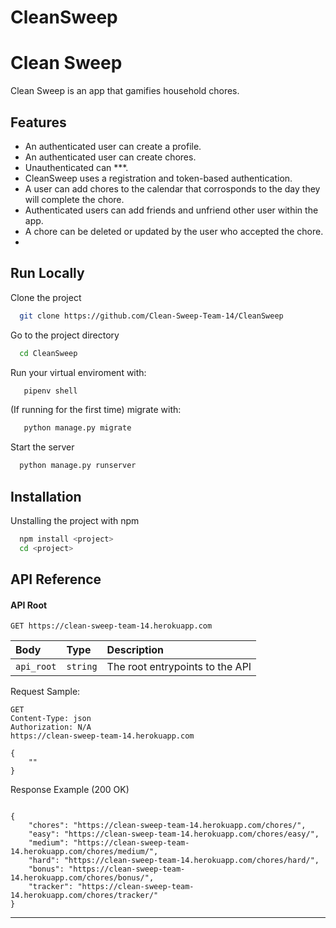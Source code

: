 # CleanSweep

# Clean Sweep

Clean Sweep is an app that gamifies household chores. 


## Features

- An authenticated user can create a profile.
- An authenticated user can create chores.
- Unauthenticated can ***.
- CleanSweep uses a registration and token-based authentication.
- A user can add chores to the calendar that corrosponds to the day they will complete the chore.
- Authenticated users can add friends and unfriend other user within the app.
- A chore can be deleted or updated by the user who accepted the chore.
- 
## Run Locally

Clone the project

```bash
  git clone https://github.com/Clean-Sweep-Team-14/CleanSweep
```

Go to the project directory

```bash
  cd CleanSweep
```

Run your virtual enviroment with:

```bash
   pipenv shell
```

(If running for the first time) migrate with:

```bash
   python manage.py migrate
```

Start the server

```bash
  python manage.py runserver
```

## Installation

Unstalling the project with npm

```bash
  npm install <project>
  cd <project>
```
    
## API Reference

#### API Root

```http
GET https://clean-sweep-team-14.herokuapp.com

```

| Body       | Type     | Description                    |
| :--------- | :------- | :----------------------------- |
| `api_root` | `string` | The root entrypoints to the API |

Request Sample:

```
GET 
Content-Type: json
Authorization: N/A
https://clean-sweep-team-14.herokuapp.com

{
	""
}
```

Response Example (200 OK)

```

{
    "chores": "https://clean-sweep-team-14.herokuapp.com/chores/",
	"easy": "https://clean-sweep-team-14.herokuapp.com/chores/easy/",
	"medium": "https://clean-sweep-team-14.herokuapp.com/chores/medium/",
	"hard": "https://clean-sweep-team-14.herokuapp.com/chores/hard/",
	"bonus": "https://clean-sweep-team-14.herokuapp.com/chores/bonus/",
	"tracker": "https://clean-sweep-team-14.herokuapp.com/chores/tracker/"
}

```

---


